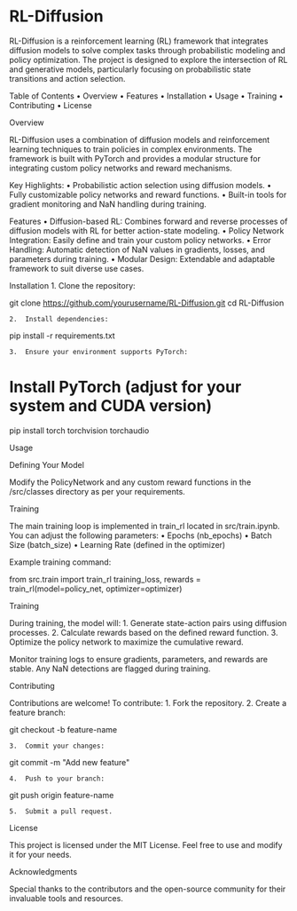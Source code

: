 # RL-Diffusion

RL-Diffusion is a reinforcement learning (RL) framework that integrates diffusion models to solve complex tasks through probabilistic modeling and policy optimization. The project is designed to explore the intersection of RL and generative models, particularly focusing on probabilistic state transitions and action selection.

Table of Contents
	•	Overview
	•	Features
	•	Installation
	•	Usage
	•	Training
	•	Contributing
	•	License

Overview

RL-Diffusion uses a combination of diffusion models and reinforcement learning techniques to train policies in complex environments. The framework is built with PyTorch and provides a modular structure for integrating custom policy networks and reward mechanisms.

Key Highlights:
	•	Probabilistic action selection using diffusion models.
	•	Fully customizable policy networks and reward functions.
	•	Built-in tools for gradient monitoring and NaN handling during training.

Features
	•	Diffusion-based RL: Combines forward and reverse processes of diffusion models with RL for better action-state modeling.
	•	Policy Network Integration: Easily define and train your custom policy networks.
	•	Error Handling: Automatic detection of NaN values in gradients, losses, and parameters during training.
	•	Modular Design: Extendable and adaptable framework to suit diverse use cases.

Installation
	1.	Clone the repository:

git clone https://github.com/yourusername/RL-Diffusion.git
cd RL-Diffusion


	2.	Install dependencies:

pip install -r requirements.txt


	3.	Ensure your environment supports PyTorch:

# Install PyTorch (adjust for your system and CUDA version)
pip install torch torchvision torchaudio

Usage

Defining Your Model

Modify the PolicyNetwork and any custom reward functions in the /src/classes directory as per your requirements.

Training

The main training loop is implemented in train_rl located in src/train.ipynb. You can adjust the following parameters:
	•	Epochs (nb_epochs)
	•	Batch Size (batch_size)
	•	Learning Rate (defined in the optimizer)

Example training command:

from src.train import train_rl
training_loss, rewards = train_rl(model=policy_net, optimizer=optimizer)

Training

During training, the model will:
	1.	Generate state-action pairs using diffusion processes.
	2.	Calculate rewards based on the defined reward function.
	3.	Optimize the policy network to maximize the cumulative reward.

Monitor training logs to ensure gradients, parameters, and rewards are stable. Any NaN detections are flagged during training.

Contributing

Contributions are welcome! To contribute:
	1.	Fork the repository.
	2.	Create a feature branch:

git checkout -b feature-name


	3.	Commit your changes:

git commit -m "Add new feature"


	4.	Push to your branch:

git push origin feature-name


	5.	Submit a pull request.

License

This project is licensed under the MIT License. Feel free to use and modify it for your needs.

Acknowledgments

Special thanks to the contributors and the open-source community for their invaluable tools and resources.